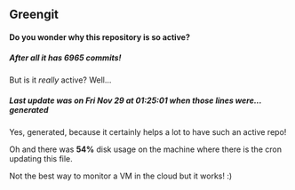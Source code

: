 ## Greengit

#### Do you wonder why this repository is so active?

##### After all it has 6965 commits!

But is it *really* active? Well...

##### Last update was on Fri Nov 29 at 01:25:01 when those lines were... generated

Yes, generated, because it certainly helps a lot to have such an active repo!

Oh and there was **54%** disk usage on the machine
where there is the cron updating this file.

Not the best way to monitor a VM in the cloud but it works! :)
